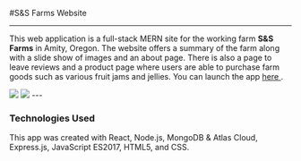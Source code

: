 #S&S Farms Website

---
This web application is a full-stack MERN site for the working farm **S&S Farms** in Amity, Oregon. The website offers a summary of the farm along with a slide show of images and an about page. There is also a page to leave reviews and a product page where users are able to purchase farm goods such as various fruit jams and jellies. You can launch the app <a href="https://s-s-farms.herokuapp.com/home"> here </a>.

<img src="https://i.imgur.com/7m6KJoG.png">
<img src="https://i.imgur.com/3jQYlUb.png">
--- 

### Technologies Used

This app was created with React, Node.js, MongoDB & Atlas Cloud, Express.js, JavaScript ES2017, HTML5, and CSS. 


